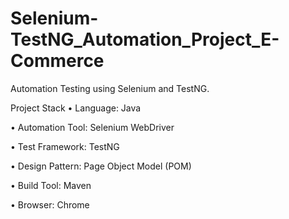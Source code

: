 # Selenium-TestNG_Automation_Project_E-Commerce
Automation Testing using Selenium and TestNG.

Project Stack
• Language: Java

• Automation Tool: Selenium WebDriver

• Test Framework: TestNG

• Design Pattern: Page Object Model (POM)

• Build Tool: Maven

• Browser: Chrome
